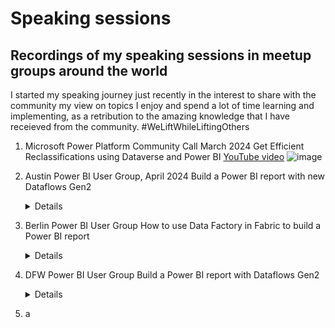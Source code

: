 # Speaking sessions

## Recordings of my speaking sessions in meetup groups around the world

I started my speaking journey just recently in the interest to share with the community my view on topics I enjoy and spend a lot of time learning and implementing, as a retribution to the amazing knowledge that I have receieved from the community. #WeLiftWhileLiftingOthers

1. Microsoft Power Platform Community Call March 2024
   Get Efficient Reclassifications using Dataverse and Power BI
      <detials>
      [YouTube video](https://youtu.be/IE91YxBWqvQ?si=0ZyGXA4xpy9wRlEY)
      ![image](https://github.com/user-attachments/assets/57a76baa-77da-4a59-8e0a-a1893f7b9aab)
      </details>

2. Austin Power BI User Group, April 2024
   Build a Power BI report with new Dataflows Gen2
   <details>
   [YouTube video](https://youtu.be/BI7s4bBVw5o?si=-pecrge345hzYN9T)
   ![image](https://github.com/user-attachments/assets/17eba121-ab6a-4116-9724-2a30e79f90b7)
   </details>

3. Berlin Power BI User Group
   How to use Data Factory in Fabric to build a Power BI report
   <details>
   [YouTube video](https://youtu.be/-_vCr6EUFAQ?si=A9_1yYK6KKSYJ9Kc)
   ![image](https://github.com/user-attachments/assets/8c7935c1-2bf7-4aab-8af2-d08ebbcd0313)
   </details>

4. DFW Power BI User Group
   Build a Power BI report with Dataflows Gen2
   <details>
   [YouTube video](https://youtu.be/VtZ9v26PdxA?si=FZRw1LxqK36VxAZR)
   ![image](https://github.com/user-attachments/assets/e48ea1b0-3c33-43d7-abac-ab668b01f3fd)
   </details>

5. a
